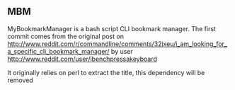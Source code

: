 ## MBM
  
MyBookmarkManager is a bash script CLI bookmark manager.
The first commit comes from the original post on http://www.reddit.com/r/commandline/comments/32jxeu/i_am_looking_for_a_specific_cli_bookmark_manager/ by user http://www.reddit.com/user/ibenchpressakeyboard

It originally relies on perl to extract the title, this dependency will be removed

